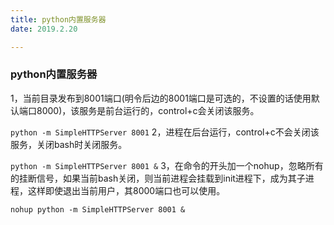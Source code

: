 ```yaml
---
title: python内置服务器
date: 2019.2.20 

---
```


### python内置服务器
1，当前目录发布到8001端口(明令后边的8001端口是可选的，不设置的话使用默认端口8000)，该服务是前台运行的，control+c会关闭该服务。

`python -m SimpleHTTPServer 8001`
2，进程在后台运行，control+c不会关闭该服务，关闭bash时关闭服务。

`python -m SimpleHTTPServer 8001 &`
3，在命令的开头加一个nohup，忽略所有的挂断信号，如果当前bash关闭，则当前进程会挂载到init进程下，成为其子进程，这样即使退出当前用户，其8000端口也可以使用。

`nohup python -m SimpleHTTPServer 8001 &`
